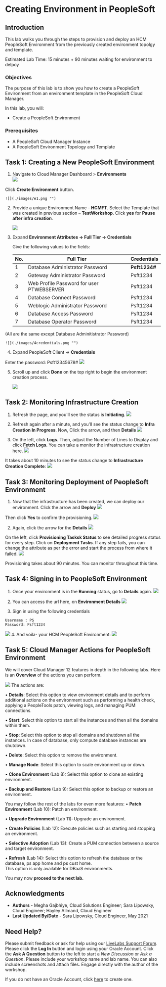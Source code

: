 # Creating Environment in PeopleSoft

## Introduction

This lab walks you through the steps to provision and deploy an HCM PeopleSoft Environment from the previously created environment topolgy and template.

Estimated Lab Time: 15 minutes + 90 minutes waiting for environment to delpoy

### Objectives

The purpose of this lab is to show you how to create a PeopleSoft Environment from an environment template in the PeopleSoft Cloud Manager.

In this lab, you will:
* Create a PeopleSoft Environment

### Prerequisites
- A PeopleSoft Cloud Manager Instance
- A PeopleSoft Environment Topology and Template 

## Task 1: Creating a New PeopleSoft Environment

1. Navigate to Cloud Manager Dashboard > **Environments**  
    ![](./images/1dashenv.png "")

  Click **Create Environment** button.

    ![](./images/e1.png "")

2. Provide a unique Environment Name - **HCMFT**. Select the Template that was created in previous section – **TestWorkshop**. Click **yes** for **Pause after infra creation**.  

    ![](./images/3newenvinfo.png "")

3. Expand **Environment Attributes -> Full Tier -> Credentials**

    Give the following values to the fields:

    No. | Full Tier | Credentials
    --- | --------- | -----------
    1 | Database Administrator Password | **Psft1234#**
    2 | Gateway Administrator Password | Psft1234
    3 | Web Profile Password for user PTWEBSERVER | Psft1234
    4 | Database Connect Password | Psft1234
    5 | Weblogic Administrator Password | Psft1234
    6 | Database Access Password | Psft1234
    7 | Database Operator Password | Psft1234

  (All are the same except Database Adminitistrator Password)

    ![](./images/4credentials.png "")

4. Expand PeopleSoft Client -> **Credentials**

  Enter the password: Psft12345678#
    ![](./images/winenvpass.png "")

5. Scroll up and click **Done** on the top right to begin the environment creation process. 

    ![](./images/e4.png "")

## Task 2: Monitoring Infrastructure Creation

1. Refresh the page, and you'll see the status is **Initiating**.
    ![](./images/6initiating.png "")

2. Refresh again after a minute, and you'll see the status change to **Infra Creation In Progress**. Now, Click the arrow, and then **Details**
    ![](./images/7inprogress.png "")

3. On the left, click **Logs**. Then, adjust the Number of Lines to Display and click **Fetch Logs**. You can take a monitor the infrastructure creation here. 
    ![](./images/8fetchlogs.png "")

It takes about 10 minutes to see the status change to **Infrastructure Creation Complete**:
    ![](./images/9infracomplete.png "")



## Task 3: Monitoring Deployment of PeopleSoft Environment

1. Now that the infrastructure has been created, we can deploy our environment. Click the arrow and **Deploy**
    ![](./images/10deploy.png "")

  Then click **Yes** to confirm the provisioning.
    ![](./images/11yesdeploy.png "")

2. Again, click the arrow for the **Details**
    ![](./images/12provisioning.png "")

  On the left, click **Provisioning Tasksk Status** to see detailed progress status for every step. Click on **Deployment Tasks**. If any step fails, you can change the attribute as per the error and start the process from where it failed.
    ![](./images/13tasks.png "")

Provisioning takes about 90 minutes. You can monitor throughout this time.

## Task 4: Signing in to PeopleSoft Environment

1. Once your environment is in the **Running** status, go to **Details** again.
    ![](./images/14details.png "")

2. You can access the url here, on **Environment Details**
    ![](./images/15url.png "")

3. Sign in using the following credentials

  ```
  Username : PS    
  Password: Psft1234
  ```
  ![](./images/16pslogin.png "")
4. And voila- your HCM PeopleSoft Environment:
    ![](./images/17psenv.png "")



## Task 5: Cloud Manager Actions for PeopleSoft Environment

We will cover Cloud Manager 12 features in depth in the following labs. Here is an **Overview** of the actions you can perform.

  ![](./images/actions.png "")
  The actions are:

  • **Details**: Select this option to view environment details and to perform additional actions on the environment such as performing a health check, applying a PeopleTools patch, viewing logs, and managing PUM connections.

  • **Start**: Select this option to start all the instances and then all the domains within them.

  • **Stop**: Select this option to stop all domains and shutdown all the instances. In case of database, only compute database instances are shutdown.

  • **Delete**: Select this option to remove the environment.

  • **Manage Node**: Select this option to scale environment up or down.

  • **Clone Environment** (Lab 8): Select this option to clone an existing environment.

  • **Backup and Restore** (Lab 9): Select this option to backup or restore an environment.

You may follow the rest of the labs for even more features:
  • **Patch Environment** (Lab 10): Patch an environment.

  • **Upgrade Environment** (Lab 11): Upgrade an environment.

  • **Create Policies** (Lab 12): Execute policies such as starting and stopping an environment.

  • **Selective Adoption** (Lab 13): Create a PUM connection between a source and target environment. 

  • **Refresh** (Lab 14): Select this option to refresh the database or the database, ps app home and ps cust home.  
  This option is only available for DBaaS environments.


You may now **proceed to the next lab.**

## Acknowledgments
* **Authors** - Megha Gajbhiye, Cloud Solutions Engineer; Sara Lipowsky, Cloud Engineer; Hayley Allmand, Cloud Engineer
* **Last Updated By/Date** - Sara Lipowsky, Cloud Engineer, May 2021

## Need Help?
Please submit feedback or ask for help using our [LiveLabs Support Forum](https://community.oracle.com/tech/developers/categories/Migrate%20SaaS%20to%20OCI). Please click the **Log In** button and login using your Oracle Account. Click the **Ask A Question** button to the left to start a *New Discussion* or *Ask a Question*.  Please include your workshop name and lab name.  You can also include screenshots and attach files.  Engage directly with the author of the workshop.

If you do not have an Oracle Account, click [here](https://profile.oracle.com/myprofile/account/create-account.jspx) to create one.